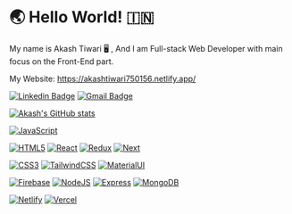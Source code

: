 # 🌏 Hello World! 🇮🇳

My name is Akash Tiwari 🖥️ , And I am Full-stack Web Developer with main focus on the Front-End part.

My Website: https://akashtiwari750156.netlify.app/

[![Linkedin Badge](https://img.shields.io/badge/-LinkedIn-blue?style=square&logo=Linkedin&logoColor=white&link=https://www.linkedin.com/in/akash-tiwari-03b3621b7/)](https://www.linkedin.com/in/akash-tiwari-03b3621b7/)
[![Gmail Badge](https://img.shields.io/badge/-Gmail-c14438?style=square&logo=Gmail&logoColor=white&link=mailto:akashtiwari750156@gmail.com)](mailto:akashtiwari750156@gmail.com)

[![Akash's GitHub stats](https://github-readme-stats.vercel.app/api?username=akku750156&show_icons=true&count_private=true)](https://github.com/akku750156/github-readme-stats)

<!-- [![Top Langs](https://github-readme-stats.vercel.app/api/top-langs/?username=akku750156)](https://github.com/akku750156/github-readme-stats) -->

[![JavaScript](https://img.shields.io/badge/-JavaScript-blue?style=square&logo=javascript&link=https://github.com/LuizCarlosAbbott/)](https://github.com/LuizCarlosAbbott/)

[![HTML5](https://img.shields.io/badge/-HTML5-E34F26?style=square&logo=html5&logoColor=white&link=https://github.com/LuizCarlosAbbott/)](https://github.com/LuizCarlosAbbott/)
[![React](https://img.shields.io/badge/-React-yellow?style=square&logo=react&link=https://github.com/LuizCarlosAbbott/)](https://github.com/LuizCarlosAbbott/)
[![Redux](https://img.shields.io/badge/-Redux-black?style=square&logo=redux&link=https://github.com/LuizCarlosAbbott/)](https://github.com/LuizCarlosAbbott/)
[![Next](https://img.shields.io/badge/-Next-white?style=square&logo=nextjs&link=https://github.com/LuizCarlosAbbott/)](https://github.com/LuizCarlosAbbott/)

[![CSS3](https://img.shields.io/badge/-CSS3-1572B6?style=square&logo=css3&link=https://github.com/LuizCarlosAbbott/)](https://github.com/LuizCarlosAbbott/)
[![TailwindCSS](https://img.shields.io/badge/-TailwindCSS-black?style=square&logo=tailwindcss&link=https://github.com/LuizCarlosAbbott/)](https://github.com/LuizCarlosAbbott/)
[![MaterialUI](https://img.shields.io/badge/-materialUI-red?style=square&logo=materialui&link=https://github.com/LuizCarlosAbbott/)](https://github.com/LuizCarlosAbbott/)

[![Firebase](https://img.shields.io/badge/-Firebase-black?style=square&logo=firebase&link=https://github.com/LuizCarlosAbbott/)](https://github.com/LuizCarlosAbbott/)
[![NodeJS](https://img.shields.io/badge/-NodeJS-red?style=square&logo=nodejs&link=https://github.com/LuizCarlosAbbott/)](https://github.com/LuizCarlosAbbott/)
[![Express](https://img.shields.io/badge/-Express-orange?style=square&logo=express&link=https://github.com/LuizCarlosAbbott/)](https://github.com/LuizCarlosAbbott/)
[![MongoDB](https://img.shields.io/badge/-MongoDB-orange?style=square&logo=mongodb&link=https://github.com/LuizCarlosAbbott/)](https://github.com/LuizCarlosAbbott/)

[![Netlify](https://img.shields.io/badge/-Netlify-orange?style=square&logo=netlify&link=https://github.com/LuizCarlosAbbott/)](https://github.com/LuizCarlosAbbott/)
[![Vercel](https://img.shields.io/badge/-Vercel-green?style=square&logo=vercel&link=https://github.com/LuizCarlosAbbott/)](https://github.com/LuizCarlosAbbott/)
